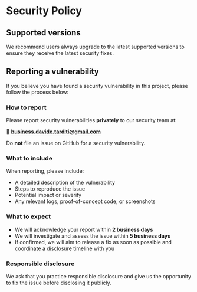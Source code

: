 # Security Policy

## Supported versions

We recommend users always upgrade to the latest supported versions to ensure they receive the latest security fixes.

## Reporting a vulnerability

If you believe you have found a security vulnerability in this project, please follow the process below:

### How to report

Please report security vulnerabilities **privately** to our security team at:

📧 **business.davide.tarditi@gmail.com**  

Do **not** file an issue on GitHub for a security vulnerability.

### What to include

When reporting, please include:

- A detailed description of the vulnerability
- Steps to reproduce the issue
- Potential impact or severity
- Any relevant logs, proof-of-concept code, or screenshots

### What to expect

- We will acknowledge your report within **2 business days**
- We will investigate and assess the issue within **5 business days**
- If confirmed, we will aim to release a fix as soon as possible and coordinate a disclosure timeline with you

### Responsible disclosure

We ask that you practice responsible disclosure and give us the opportunity to fix the issue before disclosing it publicly.
